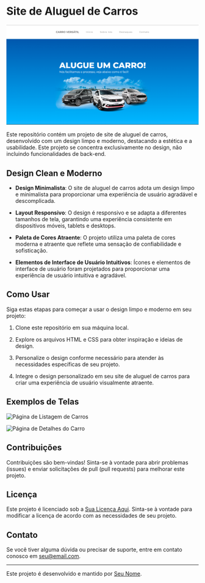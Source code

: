 # Site de Aluguel de Carros

![Página Inicial](previa1.png)

Este repositório contém um projeto de site de aluguel de carros, desenvolvido com um design limpo e moderno, destacando a estética e a usabilidade. Este projeto se concentra exclusivamente no design, não incluindo funcionalidades de back-end.

## Design Clean e Moderno

- **Design Minimalista**: O site de aluguel de carros adota um design limpo e minimalista para proporcionar uma experiência de usuário agradável e descomplicada.

- **Layout Responsivo**: O design é responsivo e se adapta a diferentes tamanhos de tela, garantindo uma experiência consistente em dispositivos móveis, tablets e desktops.

- **Paleta de Cores Atraente**: O projeto utiliza uma paleta de cores moderna e atraente que reflete uma sensação de confiabilidade e sofisticação.

- **Elementos de Interface de Usuário Intuitivos**: Ícones e elementos de interface de usuário foram projetados para proporcionar uma experiência de usuário intuitiva e agradável.

## Como Usar

Siga estas etapas para começar a usar o design limpo e moderno em seu projeto:

1. Clone este repositório em sua máquina local.

2. Explore os arquivos HTML e CSS para obter inspiração e ideias de design.

3. Personalize o design conforme necessário para atender às necessidades específicas de seu projeto.

4. Integre o design personalizado em seu site de aluguel de carros para criar uma experiência de usuário visualmente atraente.

## Exemplos de Telas

![Página de Listagem de Carros](car-listing-screenshot.png)

![Página de Detalhes do Carro](car-details-screenshot.png)

## Contribuições

Contribuições são bem-vindas! Sinta-se à vontade para abrir problemas (issues) e enviar solicitações de pull (pull requests) para melhorar este projeto.

## Licença

Este projeto é licenciado sob a [Sua Licença Aqui](LICENSE). Sinta-se à vontade para modificar a licença de acordo com as necessidades de seu projeto.

## Contato

Se você tiver alguma dúvida ou precisar de suporte, entre em contato conosco em [seu@email.com](mailto:seu@email.com).

---

Este projeto é desenvolvido e mantido por [Seu Nome](https://github.com/seu-nome).
